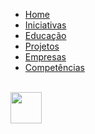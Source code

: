 <!-- docs/_sidebar.md -->

- [Home](README.md)
- [Iniciativas](iniciativas.md)
- [Educação](educacao.md)
- [Projetos](projetos.md)
- [Empresas](empresas.md)
- [Competências](competencias.md)

<br>

<img src="https://digital.ufms.br/files/2017/06/unb-300x276.png" height="50" width="50">
